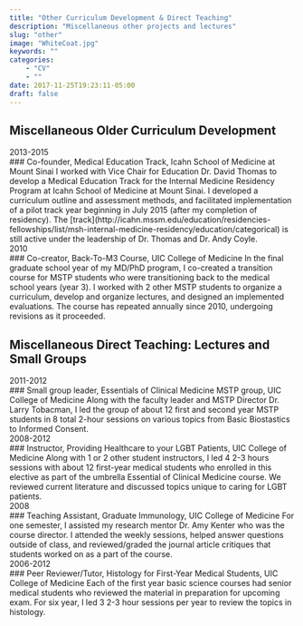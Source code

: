```yaml
---
title: "Other Curriculum Development & Direct Teaching"
description: "Miscellaneous other projects and lectures"
slug: "other"
image: "WhiteCoat.jpg"
keywords: ""
categories:
    - "CV"
    - ""
date: 2017-11-25T19:23:11-05:00
draft: false
---
```


## Miscellaneous Older Curriculum Development
<dt>2013-2015</dt>
### Co-founder, Medical Education Track, Icahn School of Medicine at Mount Sinai
I worked with Vice Chair for Education Dr. David Thomas to develop a Medical Education Track for the Internal Medicine Residency Program at Icahn School of Medicine at Mount Sinai. I developed a curriculum outline and assessment methods, and facilitated implementation of a pilot track year beginning in July 2015 (after my completion of residency). The [track](http://icahn.mssm.edu/education/residencies-fellowships/list/msh-internal-medicine-residency/education/categorical) is still active under the leadership of Dr. Thomas and Dr. Andy Coyle.

<dt>2010</dt>
### Co-creator, Back-To-M3 Course, UIC College of Medicine
In the final graduate school year of my MD/PhD program, I co-created a transition course for MSTP students who were transitioning back to the medical school years (year 3). I worked with 2 other MSTP students to organize a curriculum, develop and organize lectures, and designed an implemented evaluations. The course has repeated annually since 2010, undergoing revisions as it proceeded.

## Miscellaneous Direct Teaching: Lectures and Small Groups

<dt>2011-2012</dt>
### Small group leader, Essentials of Clinical Medicine MSTP group, UIC College of Medicine  
Along with the faculty leader and MSTP Director Dr. Larry Tobacman, I led the group of about 12 first and second year MSTP students in 8 total 2-hour sessions on various topics from Basic Biostastics to Informed Consent.

<dt>2008-2012</dt>
### Instructor, Providing Healthcare to your LGBT Patients, UIC College of Medicine 
Along with 1 or 2 other student instructors, I led 4 2-3 hours sessions with about 12 first-year medical students who enrolled in this elective as part of the umbrella Essential of Clinical Medicine course. We reviewed current literature and discussed topics unique to caring for LGBT patients.

<dt>2008</dt>
### Teaching Assistant, Graduate Immunology, UIC College of Medicine
For one semester, I assisted my research mentor Dr. Amy Kenter who was the course director. I attended the weekly sessions, helped answer questions outside of class, and reviewed/graded the journal article critiques that students worked on as a part of the course.

<dt>2006-2012</dt>
### Peer Reviewer/Tutor, Histology for First-Year Medical Students, UIC College of Medicine 
Each of the first year basic science courses had senior medical students who reviewed the material in preparation for upcoming exam. For six year, I led 3 2-3 hour sessions per year to review the topics in histology. 
